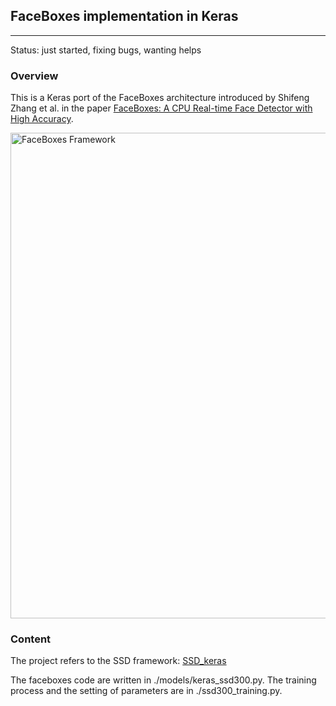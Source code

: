 ## FaceBoxes implementation in Keras
---
Status: just started, fixing bugs, wanting helps

### Overview

This is a Keras port of the FaceBoxes architecture introduced by Shifeng Zhang et al. in the paper [FaceBoxes: A CPU Real-time Face Detector with High Accuracy](https://arxiv.org/pdf/1708.05234.pdf).

<p align="left">
<img src="https://github.com/sfzhang15/FaceBoxes/blob/master/faceboxes_framework.jpg" alt="FaceBoxes Framework" width="777px">
</p>

### Content

The project refers to the SSD framework:  [SSD_keras](https://github.com/pierluigiferrari/ssd_keras)

The faceboxes code are written in ./models/keras_ssd300.py. The training process and the setting of parameters are in ./ssd300_training.py.

